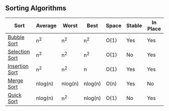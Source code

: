 ## Sorting Algorithms

 |Sort      |Average| Worst | Best| Space  |Stable | In Place |
 |----------|-------|-------|-----|--------|-------|----------|
 |[Bubble Sort](./bubbleSort)|n<sup>2</sup>|n<sup>2</sup>|n<sup>2</sup>|O(1)|Yes|Yes|
 |[Selection Sort](./selectionSort)|n<sup>2</sup>|n<sup>2</sup>|n<sup>2</sup>|O(1)|No|Yes|
 |[Insertion Sort](./insertionSort)|n<sup>2</sup>|n<sup>2</sup>|n|O(1)|Yes|Yes|
 |[Merge Sort](./mergeSort)|nlog(n)|nlog(n)|nlog(n)|O(n)|Yes|No|
 |[Quick Sort](./quickSort)|nlog(n)|n<sup>2</sup>|nlog(n)|O(1)|No|Yes|
